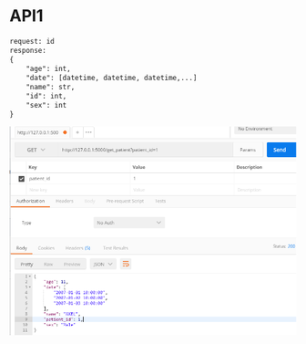# API1

```
request: id
response:
{
    "age": int,
    "date": [datetime, datetime, datetime,...]
    "name": str,
    "id": int,
    "sex": int
}
```

![Postman測試](API1_test.png)
